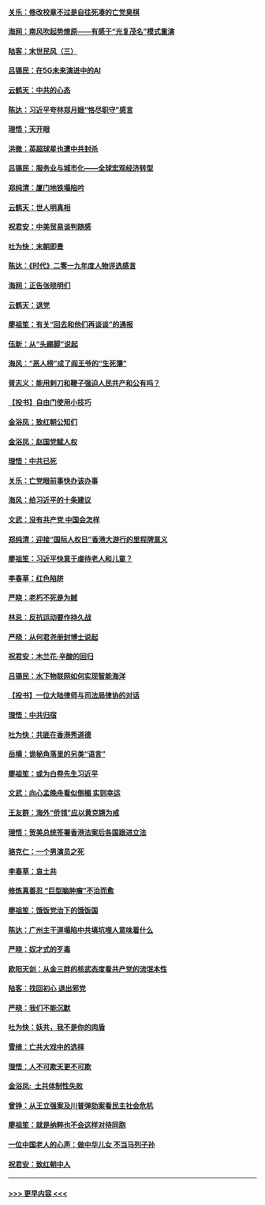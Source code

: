 #### [关乐：修改校章不过是自往死凑的亡党臭棋](../pages/nsc993/n11735097.md?t=12210422) 
#### [海网：南风吹起势燎原——有感于“光复茂名”模式重演](../pages/nsc993/n11732308.md?t=12210422) 
#### [陆客：末世民风（三）](../pages/nsc993/n11732211.md?t=12210422) 
#### [吕锡民：在5G未来演进中的AI](../pages/nsc993/n11730010.md?t=12210422) 
#### [云鹤天：中共的心态](../pages/nsc993/n11729906.md?t=12210422) 
#### [陈达：习近平夸林郑月娥“恪尽职守”感言](../pages/nsc993/n11729881.md?t=12210422) 
#### [理悟：天开眼](../pages/nsc993/n11729699.md?t=12210422) 
#### [洪微：英超球星也遭中共封杀](../pages/nsc993/n11727243.md?t=12210422) 
#### [吕锡民：服务业与城市化——全球宏观经济转型](../pages/nsc993/n11725845.md?t=12210422) 
#### [郑纯清：厦门地铁塌陷吟](../pages/nsc993/n11725813.md?t=12210422) 
#### [云鹤天：世人明真相](../pages/nsc993/n11725621.md?t=12210422) 
#### [祝君安：中美贸易谈判随感](../pages/nsc993/n11725609.md?t=12210422) 
#### [吐为快：末朝即景](../pages/nsc993/n11723365.md?t=12210422) 
#### [陈达：《时代》二零一九年度人物评选感言](../pages/nsc993/n11723337.md?t=12210422) 
#### [海网：正告张晓明们](../pages/nsc993/n11723228.md?t=12210422) 
#### [云鹤天：退党](../pages/nsc993/n11723056.md?t=12210422) 
#### [廖祖笙：有关“回去和他们再谈谈”的通报](../pages/nsc993/n11722442.md?t=12210422) 
#### [伍新：从“头踢脚”说起](../pages/nsc993/n11722429.md?t=12210422) 
#### [海风：“恶人榜”成了阎王爷的“生死簿”](../pages/nsc993/n11722272.md?t=12210422) 
#### [胥志义：能用剌刀和鞭子强迫人民共产和公有吗？](../pages/nsc993/n11720569.md?t=12210422) 
#### [【投书】自由门使用小技巧](../pages/nsc993/n11720180.md?t=12210422) 
#### [金浴凤：致红朝公知们](../pages/nsc993/n11720563.md?t=12210422) 
#### [金浴凤：赵国党赋人权](../pages/nsc993/n11720533.md?t=12210422) 
#### [理悟：中共已死](../pages/nsc993/n11720233.md?t=12210422) 
#### [关乐：亡党眼前事快办该办事](../pages/nsc993/n11719160.md?t=12210422) 
#### [海风：给习近平的十条建议](../pages/nsc993/n11717616.md?t=12210422) 
#### [文武：没有共产党 中国会怎样](../pages/nsc993/n11717584.md?t=12210422) 
#### [郑纯清：迎接“国际人权日”香港大游行的里程牌意义](../pages/nsc993/n11717417.md?t=12210422) 
#### [廖祖笙：习近平快意于虐待老人和儿童？](../pages/nsc993/n11715313.md?t=12210422) 
#### [李春草：红色陷阱](../pages/nsc993/n11715029.md?t=12210422) 
#### [严晓：老朽不死是为贼](../pages/nsc993/n11712910.md?t=12210422) 
#### [林忌：反抗运动要作持久战](../pages/nsc993/n11712623.md?t=12210422) 
#### [严晓：从何君尧册封博士说起](../pages/nsc993/n11712465.md?t=12210422) 
#### [祝君安：木兰花·辛酸的回归](../pages/nsc993/n11712381.md?t=12210422) 
#### [吕锡民：水下物联网如何实现智能海洋](../pages/nsc993/n11711158.md?t=12210422) 
#### [【投书】一位大陆律师与司法局律协的对话](../pages/nsc993/n11709675.md?t=12210422) 
#### [理悟：中共归宿](../pages/nsc993/n11710059.md?t=12210422) 
#### [吐为快：共匪在香港秀道德](../pages/nsc993/n11709979.md?t=12210422) 
#### [岳横：诡秘角落里的另类“语言”](../pages/nsc993/n11709792.md?t=12210422) 
#### [廖祖笙：或为白卷先生习近平](../pages/nsc993/n11708330.md?t=12210422) 
#### [文武：向心孟晚舟看似倒楣 实则幸运](../pages/nsc993/n11708236.md?t=12210422) 
#### [王友群：海外“侨领”应以黄克锵为戒](../pages/nsc993/n11706176.md?t=12210422) 
#### [理悟：贺美总统签署香港法案后各国跟进立法](../pages/nsc993/n11706853.md?t=12210422) 
#### [骆克仁：一个男演员之死](../pages/nsc993/n11706677.md?t=12210422) 
#### [李春草：哀土共](../pages/nsc993/n11706255.md?t=12210422) 
#### [修炼真善忍 “巨型脑肿瘤”不治而愈](../pages/nsc993/n11705340.md?t=12210422) 
#### [廖祖笙：饿饭党治下的饿饭国](../pages/nsc993/n11705085.md?t=12210422) 
#### [陈达：广州主干道塌陷中共填坑埋人意味着什么](../pages/nsc993/n11705046.md?t=12210422) 
#### [严晓：奴才式的歹毒](../pages/nsc993/n11704826.md?t=12210422) 
#### [欧阳天剑：从金三胖的核武态度看共产党的流氓本性](../pages/nsc993/n11702238.md?t=12210422) 
#### [陆客：找回初心 退出邪党](../pages/nsc993/n11702213.md?t=12210422) 
#### [严晓：我们不能沉默](../pages/nsc993/n11702110.md?t=12210422) 
#### [吐为快：妖共，我不是你的肉盾](../pages/nsc993/n11701366.md?t=12210422) 
#### [雪绮：亡共大戏中的选择](../pages/nsc993/n11699922.md?t=12210422) 
#### [理悟：人不可欺天更不可欺](../pages/nsc993/n11699657.md?t=12210422) 
#### [金浴凤:  土共体制性失败](../pages/nsc993/n11699361.md?t=12210422) 
#### [曾铮：从王立强案及川普弹劾案看民主社会危机](../pages/nsc993/n11699318.md?t=12210422) 
#### [廖祖笙：就是纳粹也不会这样对待同胞](../pages/nsc993/n11697658.md?t=12210422) 
#### [一位中国老人的心声：做中华儿女 不当马列子孙](../pages/nsc993/n11697525.md?t=12210422) 
#### [祝君安：致红朝中人](../pages/nsc993/n11697518.md?t=12210422) 

----
#### [ >>> 更早内容 <<< ](../indexes/nsc993-earlier.md)
